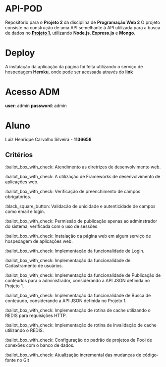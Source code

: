 # API-POD
Repositório para o **Projeto 2** da disciplina de **Programação Web 2**
O projeto consiste na construção de uma API semelhante à API utilizada para a busca de dados no **[Projeto 1](https://github.com/silveiralh/AJAX-API-APOD)**, utilizando **Node.js**, **Express.js** e **Mongo**.

# Deploy
A instalação da aplicação da página foi feita utilizando o serviço de hospedagem **Heroku**, onde pode ser acessada através do **[link](https://api-pod.herokuapp.com/)**

# Acesso ADM
**user**: admin
**password**: admin

# Aluno
Luiz Henrique Carvalho Silveira - **1136658**

## Critérios 
<p>
<p>:ballot_box_with_check:  Atendimento as diretrizes de desenvolvimento web. 
<p>:ballot_box_with_check:  A utilização de Frameworks de desenvolvimento de aplicações web.
<p>:ballot_box_with_check:  Verificação de preenchimento de campos obrigatórios.
<p>:black_square_button:  Validacão de unicidade e autenticidade de campos como email e login.
<p>:ballot_box_with_check:  Permissão de publicação apenas ao adminstrador do sistema, verificada com o uso de sessões.
<p>:ballot_box_with_check:  Instalação da página web em algum serviço de hospedagem de aplicações web.
<p>:ballot_box_with_check:  Implementação da funcionalidade de Login. 
<p>:ballot_box_with_check:  Implementação da funcionalidade de Cadastramento de usuários.
<p>:ballot_box_with_check:  Implementação da funcionalidade de Publicação de conteúdos para o administrador, considerando a API JSON definida no Projeto 1.
<p>:ballot_box_with_check:  Implementação da funcionalidade de Busca de conteúudo, considerando a API JSON definida no Projeto 1.
<p>:ballot_box_with_check:  Implementação de rotina de cache utilizando o REDIS para requisições HTTP. 
<p>:ballot_box_with_check:  Implementação de rotina de invalidação de cache utilizando o REDIS.
<p>:ballot_box_with_check:  Configuração do padrão de projetos de Pool de conexões com o banco de dados.
<p>:ballot_box_with_check:  Atualização incremental das mudanças de código-fonte no Git

